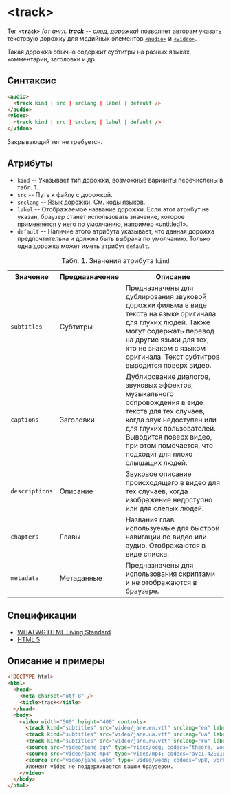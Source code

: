 # &lt;track&gt;

Тег **`<track>`** _(от англ. **track** -- след, дорожка)_ позволяет авторам указать текстовую дорожку для медийных элементов [`<audio>`](/html/audio/) и [`<video>`](/html/video/).

Такая дорожка обычно содержит субтитры на разных языках, комментарии, заголовки и др.

## Синтаксис

```html
<audio>
  <track kind | src | srclang | label | default />
</audio>
<video>
  <track kind | src | srclang | label | default />
</video>
```

Закрывающий тег не требуется.

## Атрибуты

- `kind` -- Указывает тип дорожки, возможные варианты перечислены в табл. 1.
- `src` -- Путь к файлу с дорожкой.
- `srclang` -- Язык дорожки. См. коды языков.
- `label` -- Отображаемое название дорожки. Если этот атрибут не указан, браузер станет использовать значение, которое применяется у него по умолчанию, например «untitled1».
- `default` -- Наличие этого атрибута указывает, что данная дорожка предпочтительна и должна быть выбрана по умолчанию. Только одна дорожка может иметь атрибут `default`.

<table>
<caption>Табл. 1. Значения атрибута <code>kind</code></caption>
<tr><th>Значение</th><th>Предназначение</th><th>Описание</th></tr>
<tr><td><code>subtitles</code></td><td>Субтитры</td><td>Предназначены для дублирования звуковой дорожки фильма в виде текста на языке оригинала для глухих людей. Также могут содержать перевод на другие языки для тех, кто не знаком с языком оригинала. Текст субтитров выводится поверх видео.</td></tr>
<tr><td><code>captions</code></td><td>Заголовки</td><td>Дублирование диалогов, звуковых эффектов, музыкального сопровождения в виде текста для тех случаев, когда звук недоступен или для глухих пользователей. Выводится поверх видео, при этом помечается, что подходит для плохо слышащих людей.</td></tr>
<tr><td><code>descriptions</code></td><td>Описание</td><td>Звуковое описание происходящего в видео для тех случаев, когда изображение недоступно или для слепых людей.</td></tr>
<tr><td><code>chapters</code></td><td>Главы</td><td>Названия глав используемые для быстрой навигации по видео или аудио. Отображаются в виде списка.</td></tr>
<tr><td><code>metadata</code></td><td>Метаданные</td><td>Предназначены для использования скриптами и не отображаются в браузере.</td></tr>
</table>

## Спецификации

- [WHATWG HTML Living Standard](https://html.spec.whatwg.org/multipage/embedded-content.html#the-track-element)
- [HTML 5](http://www.w3.org/TR/html5/embedded-content-0.html#the-track-element)

## Описание и примеры

```html
<!DOCTYPE html>
<html>
  <head>
    <meta charset="utf-8" />
    <title>track</title>
  </head>
  <body>
    <video width="500" height="400" controls>
      <track kind="subtitles" src="video/jane.en.vtt" srclang="en" label="English" />
      <track kind="subtitles" src="video/jane.ua.vtt" srclang="ua" label="Український" />
      <track kind="subtitles" src="video/jane.ru.vtt" srclang="ru" label="Русский" default />
      <source src="video/jane.ogv" type='video/ogg; codecs="theora, vorbis"' />
      <source src="video/jane.mp4" type='video/mp4; codecs="avc1.42E01E, mp4a.40.2"' />
      <source src="video/jane.webm" type='video/webm; codecs="vp8, vorbis"' />
      Элемент video не поддерживается вашим браузером.
    </video>
  </body>
</html>
```
